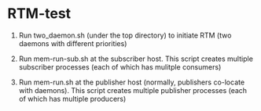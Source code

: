 # RTM-test

1) Run two_daemon.sh (under the top directory) to initiate RTM (two daemons with different priorities)

2) Run mem-run-sub.sh at the subscriber host. This script creates multiple subscriber processes (each of which has mulitple consumers)

3) Run mem-run.sh at the publisher host (normally, publishers co-locate with daemons). This script creates multiple publisher processes (each of
which has multiple producers)
